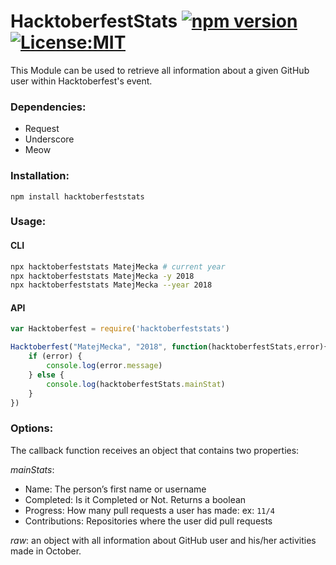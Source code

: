 # HacktoberfestStats [![npm version](https://badge.fury.io/js/hacktoberfeststats.svg)](https://badge.fury.io/js/hacktoberfeststats)   [ ![License:MIT](https://img.shields.io/badge/License-MIT-yellow.svg)](https://opensource.org/licenses/MIT)

This Module can be used to retrieve all information about a given GitHub user within Hacktoberfest's event.

### Dependencies:
* Request
* Underscore
* Meow

### Installation:
`npm install hacktoberfeststats`

### Usage:

#### CLI

```sh
npx hacktoberfeststats MatejMecka # current year
npx hacktoberfeststats MatejMecka -y 2018
npx hacktoberfeststats MatejMecka --year 2018
```

#### API

```js
var Hacktoberfest = require('hacktoberfeststats')

Hacktoberfest("MatejMecka", "2018", function(hacktoberfestStats,error){
	if (error) {
		console.log(error.message)
	} else {
		console.log(hacktoberfestStats.mainStat)
	}
})
```

### Options:

The callback function receives an object that contains two properties:

*mainStats*:
* Name: The person’s first name or username
* Completed: Is it Completed or Not. Returns a boolean
* Progress: How many pull requests a user has made: ex: `11/4`
* Contributions: Repositories where the user did pull requests

*raw*: an object with all information about GitHub user and his/her activities made in October.
